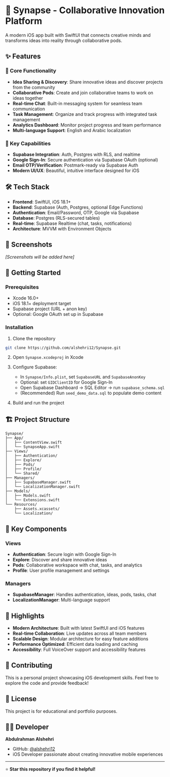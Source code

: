 # 🧠 Synapse - Collaborative Innovation Platform

A modern iOS app built with SwiftUI that connects creative minds and transforms ideas into reality through collaborative pods.

## ✨ Features

### 🚀 Core Functionality
- **Idea Sharing & Discovery**: Share innovative ideas and discover projects from the community
- **Collaborative Pods**: Create and join collaborative teams to work on ideas together
- **Real-time Chat**: Built-in messaging system for seamless team communication
- **Task Management**: Organize and track progress with integrated task management
- **Analytics Dashboard**: Monitor project progress and team performance
- **Multi-language Support**: English and Arabic localization

### 🎯 Key Capabilities
- **Supabase Integration**: Auth, Postgres with RLS, and realtime
- **Google Sign-In**: Secure authentication via Supabase OAuth (optional)
- **Email OTP/Verification**: Postmark-ready via Supabase Auth
- **Modern UI/UX**: Beautiful, intuitive interface designed for iOS

## 🛠️ Tech Stack

- **Frontend**: SwiftUI, iOS 18.1+
- **Backend**: Supabase (Auth, Postgres, optional Edge Functions)
- **Authentication**: Email/Password, OTP, Google via Supabase
- **Database**: Postgres (RLS-secured tables)
- **Real-time**: Supabase Realtime (chat, tasks, notifications)
- **Architecture**: MVVM with Environment Objects

## 📱 Screenshots

*[Screenshots will be added here]*

## 🚀 Getting Started

### Prerequisites
- Xcode 16.0+
- iOS 18.1+ deployment target
- Supabase project (URL + anon key)
- Optional: Google OAuth set up in Supabase

### Installation
1. Clone the repository
```bash
git clone https://github.com/alshehri12/Synapse.git
```

2. Open `Synapse.xcodeproj` in Xcode

3. Configure Supabase:
   - In `Synapse/Info.plist`, set `SupabaseURL` and `SupabaseAnonKey`
   - Optional: set `GIDClientID` for Google Sign-In
   - Open Supabase Dashboard → SQL Editor → run `supabase_schema.sql`
   - (Recommended) Run `seed_demo_data.sql` to populate demo content

4. Build and run the project

## 🏗️ Project Structure

```
Synapse/
├── App/
│   ├── ContentView.swift
│   └── SynapseApp.swift
├── Views/
│   ├── Authentication/
│   ├── Explore/
│   ├── Pods/
│   ├── Profile/
│   └── Shared/
├── Managers/
│   ├── SupabaseManager.swift
│   └── LocalizationManager.swift
├── Models/
│   ├── Models.swift
│   └── Extensions.swift
└── Resources/
    ├── Assets.xcassets/
    └── Localization/
```

## 🔧 Key Components

### Views
- **Authentication**: Secure login with Google Sign-In
- **Explore**: Discover and share innovative ideas
- **Pods**: Collaborative workspace with chat, tasks, and analytics
- **Profile**: User profile management and settings

### Managers
- **SupabaseManager**: Handles authentication, ideas, pods, tasks, chat
- **LocalizationManager**: Multi-language support

## 🌟 Highlights

- **Modern Architecture**: Built with latest SwiftUI and iOS features
- **Real-time Collaboration**: Live updates across all team members
- **Scalable Design**: Modular architecture for easy feature additions
- **Performance Optimized**: Efficient data loading and caching
- **Accessibility**: Full VoiceOver support and accessibility features

## 🤝 Contributing

This is a personal project showcasing iOS development skills. Feel free to explore the code and provide feedback!

## 📄 License

This project is for educational and portfolio purposes.

## 👨‍💻 Developer

**Abdulrahman Alshehri**
- GitHub: [@alshehri12](https://github.com/alshehri12)
- iOS Developer passionate about creating innovative mobile experiences

---

⭐ **Star this repository if you find it helpful!**
